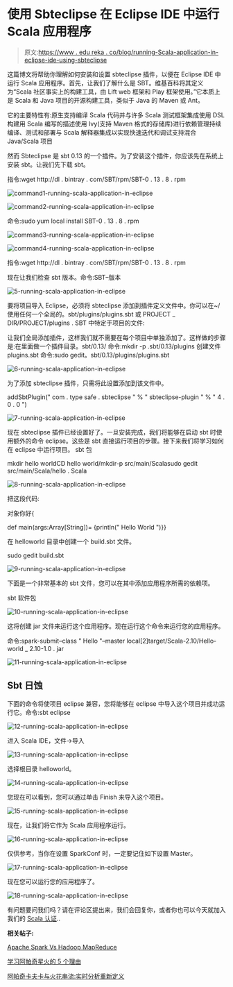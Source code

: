 # 使用 Sbteclipse 在 Eclipse IDE 中运行 Scala 应用程序

> 原文:[https://www . edu reka . co/blog/running-Scala-application-in-eclipse-ide-using-sbteclipse](https://www.edureka.co/blog/running-scala-application-in-eclipse-ide-using-sbteclipse)

这篇博文将帮助你理解如何安装和设置 sbteclipse 插件，以便在 Eclipse IDE 中运行 Scala 应用程序。首先，让我们了解什么是 SBT。维基百科将其定义为“Scala 社区事实上的构建工具，由 Lift web 框架和 Play 框架使用。”它本质上是 Scala 和 Java 项目的开源构建工具，类似于 Java 的 Maven 或 Ant。

它的主要特性有:原生支持编译 Scala 代码并与许多 Scala 测试框架集成使用 DSL 构建用 Scala 编写的描述使用 Ivy(支持 Maven 格式的存储库)进行依赖管理持续编译、测试和部署与 Scala 解释器集成以实现快速迭代和调试支持混合 Java/Scala 项目

然而 Sbteclipse 是 sbt 0.13 的一个插件。为了安装这个插件，你应该先在系统上安装 sbt。让我们先下载 sbt。

指令:wget http://dl . bintray . com/SBT/rpm/SBT-0 . 13 . 8 . rpm

![command1-running-scala-application-in-eclipse](../Images/aaf2621088c7edb4c2f5e693fd8449a8.png)

![command2-running-scala-application-in-eclipse](../Images/239823f6c261ffe123b5beba2062e58f.png)

命令:sudo yum local install SBT-0 . 13 . 8 . rpm

![command3-running-scala-application-in-eclipse](../Images/da839c4f05bb86c1faf94ad5904cce61.png)

![command4-running-scala-application-in-eclipse](../Images/6c2fa05eedbe7b32c0afaad44b64373d.png)

指令:wget http://dl . bintray . com/SBT/rpm/SBT-0 . 13 . 8 . rpm

现在让我们检查 sbt 版本。命令:SBT–版本

![5-running-scala-application-in-eclipse](../Images/5bfcbc0f535a149faf0386b301f68810.png)

要将项目导入 Eclipse，必须将 sbteclipse 添加到插件定义文件中。你可以在~/使用任何一个全局的。sbt/plugins/plugins.sbt 或 PROJECT _ DIR/PROJECT/plugins . SBT 中特定于项目的文件:

让我们全局添加插件，这样我们就不需要在每个项目中单独添加了。这样做的步骤是:在里面做一个插件目录。sbt/0.13/ 命令:mkdir -p .sbt/0.13/plugins 创建文件 plugins.sbt 命令:sudo gedit。sbt/0.13/plugins/plugins.sbt

![6-running-scala-application-in-eclipse](../Images/39bfe5c7490f5cdb41cfb9409aeb8259.png)

为了添加 sbteclipse 插件，只需将此设置添加到该文件中。

addSbtPlugin(" com . type safe . sbteclipse " % " sbteclipse-plugin " % " 4 . 0 . 0 ")

![7-running-scala-application-in-eclipse](../Images/6cc1ea67f12a68f8684fe0f8e437cfc2.png)

现在 sbteclipse 插件已经设置好了。一旦安装完成，我们将能够在启动 sbt 时使用额外的命令 eclipse。这些是 sbt 直接运行项目的步骤。接下来我们将学习如何在 eclipse 中运行项目。 sbt 包

mkdir hello worldCD hello world/mkdir-p src/main/Scalasudo gedit src/main/Scala/hello . Scala

![8-running-scala-application-in-eclipse](../Images/54d44ac317a54024e6d614361e304e9e.png)

把这段代码:

对象你好{

def main(args:Array[String])= {println(" Hello World ")}}

在 helloworld 目录中创建一个 build.sbt 文件。

sudo gedit build.sbt

![9-running-scala-application-in-eclipse](../Images/5fae1c0056fd838a7e17b238fc5b2910.png)

下面是一个非常基本的 sbt 文件，您可以在其中添加应用程序所需的依赖项。

sbt 软件包

![10-running-scala-application-in-eclipse](../Images/3c7e557cf25e1451cd746ebf634dc9c4.png)

这将创建 jar 文件来运行这个应用程序。现在运行这个命令来运行您的应用程序。

命令:spark-submit–class " Hello "–master local[2]target/Scala-2.10/Hello-world _ 2.10-1.0 . jar

![11-running-scala-application-in-eclipse](../Images/0036572be5c502baf375c482a1f3caf8.png)

## Sbt 日蚀

下面的命令将使项目 eclipse 兼容，您将能够在 eclipse 中导入这个项目并成功运行它。命令:sbt eclipse

![12-running-scala-application-in-eclipse](../Images/9fcfa35d7ef644964e3c3f0ac97566f6.png)

进入 Scala IDE，文件->导入

![13-running-scala-application-in-eclipse](../Images/9e475241a25e9f096327e0a49522c749.png)

选择根目录 helloworld。

![14-running-scala-application-in-eclipse](../Images/f5a3b849bd196c59395efe067019c632.png)

您现在可以看到，您可以通过单击 Finish 来导入这个项目。

![15-running-scala-application-in-eclipse](../Images/d942f8fe61dc6f14571de3ba2806e20b.png)

现在，让我们将它作为 Scala 应用程序运行。

![16-running-scala-application-in-eclipse](../Images/466364dc29ba2bafc2df89b21ba2d893.png)

仅供参考，当你在设置 SparkConf 时，一定要记住如下设置 Master。

![17-running-scala-application-in-eclipse](../Images/8c5f74ba53d2c489581ecdbd27271099.png)

现在您可以运行您的应用程序了。

![18-running-scala-application-in-eclipse](../Images/3d51079b26bb85cacea7a444f5c29028.png)

有问题要问我们吗？请在评论区提出来，我们会回复你，或者你也可以今天就加入我们的 [Scala 认证](https://www.edureka.co/apache-spark-scala-certification-training)..

**相关帖子:**

[Apache Spark Vs Hadoop MapReduce](https://www.edureka.co/blog/apache-spark-vs-hadoop-mapreduce "Spark Vs MapReduce")

[学习阿帕奇星火的 5 个理由](https://www.edureka.co/blog/5-reasons-to-learn-apache-spark/ "5 reasons to learn Apache Spark")

[阿帕奇卡夫卡与火花串流:实时分析重新定义](https://www.edureka.co/blog/videos/apache-kafka-with-spark-streaming-real-time-analytics-redefined/ "Apache Kafka with Spark streaming")